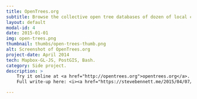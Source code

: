 ```yaml
---
title: OpenTrees.org
subtitle: Browse the collective open tree databases of dozen of local councils.
layout: default
modal-id: 4
date: 2015-01-01
img: open-trees.png
thumbnail: thumbs/open-trees-thumb.png
alt: Screenshot of OpenTrees.org
project-date: April 2014
tech: Mapbox-GL-JS, PostGIS, Bash.
category: Side project.
description: >
    Try it online at <a href="http://opentrees.org">opentrees.org</a>. <br>
    Full write-up here: <i><a href="https://stevebennett.me/2015/04/07/opentrees-org-how-to-aggregate-373000-trees-from-9-open-data-sources/">OpenTrees.org: how to aggregate 373,000 trees from 9 open data sources</a></i>.

---
```

